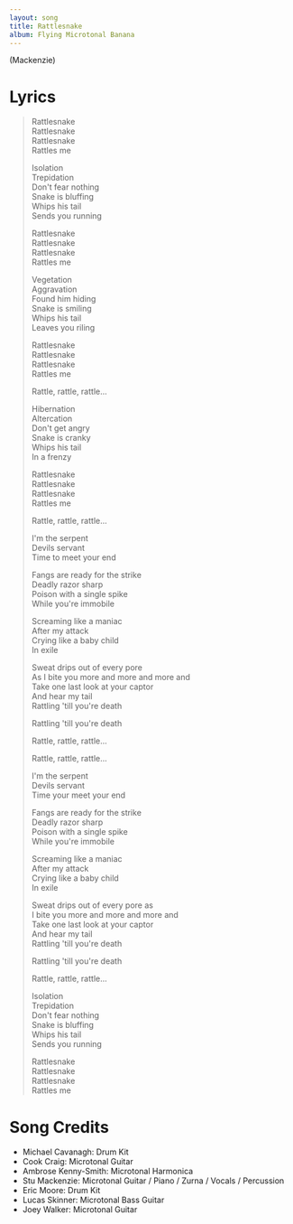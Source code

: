 ```yaml
---
layout: song
title: Rattlesnake
album: Flying Microtonal Banana
---
```


(Mackenzie)

# Lyrics

> Rattlesnake  
> Rattlesnake  
> Rattlesnake  
> Rattles me  
>  
> Isolation  
> Trepidation  
> Don't fear nothing  
> Snake is bluffing  
> Whips his tail  
> Sends you running  
>  
> Rattlesnake  
> Rattlesnake  
> Rattlesnake  
> Rattles me  
>  
> Vegetation  
> Aggravation  
> Found him hiding  
> Snake is smiling  
> Whips his tail  
> Leaves you riling  
>  
> Rattlesnake  
> Rattlesnake  
> Rattlesnake  
> Rattles me  
>  
> Rattle, rattle, rattle...  
>  
> Hibernation  
> Altercation  
> Don't get angry  
> Snake is cranky  
> Whips his tail  
> In a frenzy  
>  
> Rattlesnake  
> Rattlesnake  
> Rattlesnake  
> Rattles me  
>  
> Rattle, rattle, rattle...  
>  
> I'm the serpent  
> Devils servant  
> Time to meet your end  
>  
> Fangs are ready for the strike  
> Deadly razor sharp  
> Poison with a single spike  
> While you're immobile  
>  
> Screaming like a maniac  
> After my attack  
> Crying like a baby child  
> In exile  
>  
> Sweat drips out of every pore  
> As I bite you more and more and more and  
> Take one last look at your captor  
> And hear my tail  
> Rattling 'till you're death  
>  
> Rattling 'till you're death  
>  
> Rattle, rattle, rattle...  
>  
> Rattle, rattle, rattle...  
>  
> I'm the serpent  
> Devils servant  
> Time your meet your end  
>  
> Fangs are ready for the strike  
> Deadly razor sharp  
> Poison with a single spike  
> While you're immobile  
>  
> Screaming like a maniac  
> After my attack  
> Crying like a baby child  
> In exile  
>  
> Sweat drips out of every pore as  
> I bite you more and more and more and  
> Take one last look at your captor  
> And hear my tail  
> Rattling 'till you're death  
>  
> Rattling 'till you're death  
> 
> Rattle, rattle, rattle...  
>  
> Isolation  
> Trepidation  
> Don't fear nothing  
> Snake is bluffing  
> Whips his tail  
> Sends you running  
>  
> Rattlesnake  
> Rattlesnake  
> Rattlesnake  
> Rattles me  

# Song Credits

* Michael Cavanagh: Drum Kit
* Cook Craig: Microtonal Guitar
* Ambrose Kenny-Smith: Microtonal Harmonica
* Stu Mackenzie: Microtonal Guitar / Piano / Zurna / Vocals / Percussion
* Eric Moore: Drum Kit
* Lucas Skinner: Microtonal Bass Guitar
* Joey Walker: Microtonal Guitar
